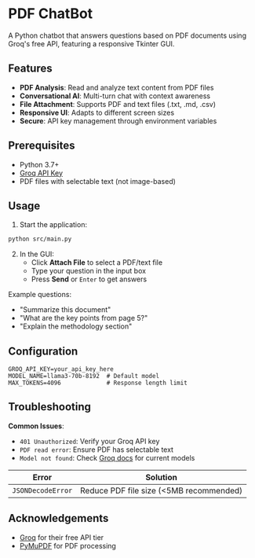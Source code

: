 # PDF ChatBot

A Python chatbot that answers questions based on PDF documents using Groq's free API, featuring a responsive Tkinter GUI.

## Features

- **PDF Analysis**: Read and analyze text content from PDF files
- **Conversational AI**: Multi-turn chat with context awareness
- **File Attachment**: Supports PDF and text files (.txt, .md, .csv)
- **Responsive UI**: Adapts to different screen sizes
- **Secure**: API key management through environment variables

## Prerequisites

- Python 3.7+
- [Groq API Key](https://console.groq.com/)
- PDF files with selectable text (not image-based)

## Usage

1. Start the application:
```bash
python src/main.py
```

2. In the GUI:
   - Click **Attach File** to select a PDF/text file
   - Type your question in the input box
   - Press **Send** or `Enter` to get answers

Example questions:
- "Summarize this document"
- "What are the key points from page 5?"
- "Explain the methodology section"

## Configuration

```
GROQ_API_KEY=your_api_key_here
MODEL_NAME=llama3-70b-8192  # Default model
MAX_TOKENS=4096             # Response length limit
```

## Troubleshooting

**Common Issues**:
- `401 Unauthorized`: Verify your Groq API key
- `PDF read error`: Ensure PDF has selectable text
- `Model not found`: Check [Groq docs](https://console.groq.com/docs/models) for current models

**Error** | **Solution**
--- | ---
`JSONDecodeError` | Reduce PDF file size (<5MB recommended)

## Acknowledgements

- [Groq](https://groq.com/) for their free API tier
- [PyMuPDF](https://pymupdf.readthedocs.io/) for PDF processing
